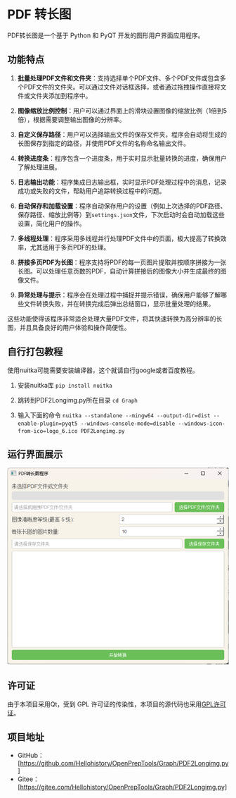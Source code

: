 # PDF 转长图

PDF转长图是一个基于 Python 和 PyQT 开发的图形用户界面应用程序。

## 功能特点

1. **批量处理PDF文件和文件夹**：支持选择单个PDF文件、多个PDF文件或包含多个PDF文件的文件夹。可以通过文件对话框选择，或者通过拖拽操作直接将文件或文件夹添加到程序中。

2. **图像缩放比例控制**：用户可以通过界面上的滑块设置图像的缩放比例（1倍到5倍），根据需要调整输出图像的分辨率。

3. **自定义保存路径**：用户可以选择输出文件的保存文件夹，程序会自动将生成的长图保存到指定的路径，并使用PDF文件的名称命名输出文件。

4. **转换进度条**：程序包含一个进度条，用于实时显示批量转换的进度，确保用户了解处理进展。

5. **日志输出功能**：程序集成日志输出框，实时显示PDF处理过程中的消息，记录成功或失败的文件，帮助用户追踪转换过程中的问题。

6. **自动保存和加载设置**：程序自动保存用户的设置（例如上次选择的PDF路径、保存路径、缩放比例等）到`settings.json`文件，下次启动时会自动加载这些设置，简化用户的操作。

7. **多线程处理**：程序采用多线程并行处理PDF文件中的页面，极大提高了转换效率，尤其适用于多页PDF的处理。

8. **拼接多页PDF为长图**：程序支持将PDF的每一页图片提取并按顺序拼接为一张长图。可以处理任意页数的PDF，自动计算拼接后的图像大小并生成最终的图像文件。

9. **异常处理与提示**：程序会在处理过程中捕捉并提示错误，确保用户能够了解哪些文件转换失败，并在转换完成后弹出总结窗口，显示批量处理的结果。

这些功能使得该程序非常适合处理大量PDF文件，将其快速转换为高分辨率的长图，并且具备良好的用户体验和操作简便性。

## 自行打包教程
使用nuitka可能需要安装编译器，这个就请自行google或者百度教程。

1. 安装nuitka库
``
pip install nuitka
``

2. 跳转到PDF2Longimg.py所在目录
``
cd Graph
``

3. 输入下面的命令
``
nuitka --standalone --mingw64 --output-dir=dist --enable-plugin=pyqt5 --windows-console-mode=disable --windows-icon-from-ico=logo_6.ico PDF2Longimg.py
``

## 运行界面展示

![PDF转长图](image/PDF转长图.png)

## 许可证

由于本项目采用Qt，受到 GPL 许可证的传染性，本项目的源代码也采用[GPL许可证](LICENSE_2)。

## 项目地址

- GitHub：[https://github.com/Hellohistory/OpenPrepTools/Graph/PDF2Longimg.py]
- Gitee：[https://gitee.com/Hellohistory/OpenPrepTools/Graph/PDF2Longimg.py]
